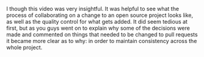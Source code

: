 I though this video was very insightful. It was helpful to see what the process of collaborating on a change to an open source project looks like, as well as the quality control for what gets added. It did seem tedious at first, but as you guys went on to explain why some of the decisions were made and commented on things that needed to be changed to pull requests it became more clear as to why: in order to maintain consistency across the whole project.
